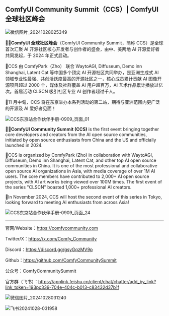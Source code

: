 ## **ComfyUI Community Summit（CCS）**| ComfyUI 全球社区峰会

  ![微信图片_20241028025349](https://github.com/user-attachments/assets/f8117610-da29-46a0-bda7-dc03766c2f55)



🙋‍♀️**ComfyUI 全球社区峰会**（ComfyUI Community Summit，简称 CCS）是全球首次汇聚 AI 开源社区核心开发者与创作者的盛会，由中、美两地 AI 开源爱好者共同发起，于 2024 年正式启动。

🍿CCS 由 ComfyPark（Zho） 联合 WaytoAGI, Diffuseum, Demo inn Shanghai, Latent Cat 等中国多个顶尖 AI 开源社区共同举办，是亚洲生成式 AI 领域专业性最强、共创活跃度最高的开源社区之一，核心成员累计贡献 AI 图像开源项目超过 2000 个，媒体及社群覆盖 AI 用户超百万，AI 艺术作品累计播放过亿次。首届活动 CLSCN 吸引社区专业 AI 创作者超过千人。

🧙11 月中旬，CCS 将在东京举办本系列活动的第二站，期待与亚洲范围内更广泛的开源及 AI 爱好者见面！



  <img alt="CCS东京站合作伙伴手册-0909_页面_01" src="https://github.com/user-attachments/assets/5ce1ad02-ed32-4ee4-8270-051731d2e822">



🙋‍♀️**ComfyUI Community Summit (CCS)** is the first event bringing together core developers and creators from the AI open source communities, initiated by open source enthusiasts from China and the US and officially launched in 2024.

🍿CCS is organized by ComfyPark (Zho) in collaboration with WaytoAGI, Diffuseum, Demo inn Shanghai, Latent Cat, and other top AI open source communities in China. It is one of the most professional and collaborative open source AI organizations in Asia, with media coverage of over 1M AI users. The core members have contributed to 2,000+ AI open source projects, with AI art works being viewed over 100M times. The first event of the series "CLSCN" boasted 1,000+ professional AI creators.

🧙In November 2024, CCS will host the second event of this series in Tokyo, looking forward to meeting AI enthusiasts from across Asia!



  ![CCS东京站合作伙伴手册-0909_页面_24](https://github.com/user-attachments/assets/3eeef8e4-8c4b-43aa-a592-ce6661c07cd0)


---

官网/Website：https://comfycommunity.com

Twitter/X：https://x.com/Comfy_Community

Discord：https://discord.gg/gsyGqzMV9p

Github：https://github.com/ComfyCommunitySummit

公众号：ComfyCommunitySummit

官方群（飞书）：https://applink.feishu.cn/client/chat/chatter/add_by_link?link_token=193pc339-704e-404c-b013-c83432d37b1f


![微信图片_20241028031240](https://github.com/user-attachments/assets/e1877f70-6188-4d78-87e1-35821109ec50)


![飞书20241028-031958](https://github.com/user-attachments/assets/aee1c47a-1526-44a3-aabc-0bf6ef842712)



<!---
官方群：
---》
